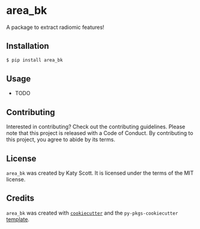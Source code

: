 # area_bk

A package to extract radiomic features!

## Installation

```bash
$ pip install area_bk
```

## Usage

- TODO

## Contributing

Interested in contributing? Check out the contributing guidelines. Please note that this project is released with a Code of Conduct. By contributing to this project, you agree to abide by its terms.

## License

`area_bk` was created by Katy Scott. It is licensed under the terms of the MIT license.

## Credits

`area_bk` was created with [`cookiecutter`](https://cookiecutter.readthedocs.io/en/latest/) and the `py-pkgs-cookiecutter` [template](https://github.com/py-pkgs/py-pkgs-cookiecutter).
